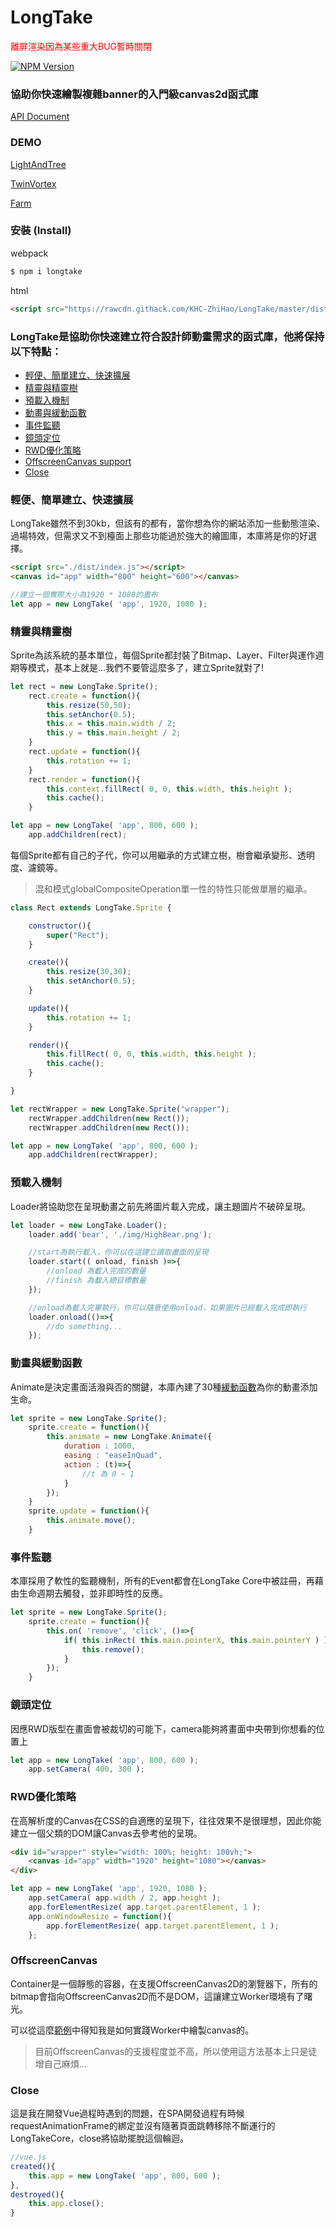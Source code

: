 # LongTake

<font color="red">離屏渲染因為某些重大BUG暫時關閉</font>

[![NPM Version][npm-image]][npm-url]

### 協助你快速繪製複雜banner的入門級canvas2d函式庫

[API Document](https://khc-zhihao.github.io/LongTake/document.html)

### DEMO

[LightAndTree](https://khc-zhihao.github.io/LongTake/demo/LightAndTree/index.html)

[TwinVortex](https://khc-zhihao.github.io/LongTake/demo/TwinVortex/index.html)

[Farm](https://khc-zhihao.github.io/LongTake/demo/Farm/index.html)

### 安裝 (Install)

webpack

```bash
$ npm i longtake
```

html

```html
<script src="https://rawcdn.githack.com/KHC-ZhiHao/LongTake/master/dist/index.js"></script>
```

### LongTake是協助你快速建立符合設計師動畫需求的函式庫，他將保持以下特點：

* [輕便、簡單建立、快速擴展](#輕便簡單建立快速擴展)
* [精靈與精靈樹](#精靈與精靈樹)
* [預載入機制](#預載入機制)
* [動畫與緩動函數](#動畫與緩動函數)
* [事件監聽](#事件監聽)
* [鏡頭定位](#鏡頭定位)
* [RWD優化策略](#rwe優化策略)
* [OffscreenCanvas support](#offscreenCanvas)
* [Close](#close)

### 輕便、簡單建立、快速擴展

LongTake雖然不到30kb，但該有的都有，當你想為你的網站添加一些動態渲染、過場特效，但需求又不到檯面上那些功能過於強大的繪圖庫，本庫將是你的好選擇。

```html
<script src="./dist/index.js"></script>
<canvas id="app" width="800" height="600"></canvas>
```
```js
//建立一個實際大小為1920 * 1080的畫布
let app = new LongTake( 'app', 1920, 1080 );
```

### 精靈與精靈樹

Sprite為該系統的基本單位，每個Sprite都封裝了Bitmap、Layer、Filter與運作週期等模式，基本上就是...我們不要管這麼多了，建立Sprite就對了!

```js
let rect = new LongTake.Sprite();
    rect.create = function(){
        this.resize(50,50);
        this.setAnchor(0.5);
        this.x = this.main.width / 2;
        this.y = this.main.height / 2;
    }
    rect.update = function(){
        this.rotation += 1;
    }
    rect.render = function(){
        this.context.fillRect( 0, 0, this.width, this.height );
        this.cache();
    }

let app = new LongTake( 'app', 800, 600 );
    app.addChildren(rect);
```

每個Sprite都有自己的子代，你可以用繼承的方式建立樹，樹會繼承變形、透明度、濾鏡等。

>混和模式globalCompositeOperation單一性的特性只能做單層的繼承。

```js
class Rect extends LongTake.Sprite {

    constructor(){
        super("Rect");
    }

    create(){
        this.resize(30,30);
        this.setAnchor(0.5);
    }

    update(){
        this.rotation += 1;
    }

    render(){
        this.fillRect( 0, 0, this.width, this.height );
        this.cache();
    }

}

let rectWrapper = new LongTake.Sprite("wrapper");
    rectWrapper.addChildren(new Rect());
    rectWrapper.addChildren(new Rect());

let app = new LongTake( 'app', 800, 600 );
    app.addChildren(rectWrapper);

```

### 預載入機制

Loader將協助您在呈現動畫之前先將圖片載入完成，讓主題圖片不破碎呈現。

```js
let loader = new LongTake.Loader();
    loader.add('bear', './img/HighBear.png');

    //start為執行載入，你可以在這建立讀取畫面的呈現
    loader.start(( onload, finish )=>{
        //onload 為載入完成的數量
        //finish 為載入總目標數量
    });

    //onload為載入完畢執行，你可以隨意使用onload，如果圖片已經載入完成即執行
    loader.onload(()=>{
        //do something...
    });
```

### 動畫與緩動函數

Animate是決定畫面活潑與否的關鍵，本庫內建了30種[緩動函數](https://easings.net/zh-tw)為你的動畫添加生命。

```js
let sprite = new LongTake.Sprite();
    sprite.create = function(){
        this.animate = new LongTake.Animate({
            duration : 1000,
            easing : "easeInQuad",
            action : (t)=>{
                //t 為 0 ~ 1
            }
        });
    }
    sprite.update = function(){
        this.animate.move();
    }
```

### 事件監聽

本庫採用了軟性的監聽機制，所有的Event都會在LongTake Core中被註冊，再藉由生命週期去觸發，並非即時性的反應。

```js
let sprite = new LongTake.Sprite();
    sprite.create = function(){
        this.on( 'remove', 'click', ()=>{
            if( this.inRect( this.main.pointerX, this.main.pointerY ) ){
                this.remove();
            }
        });
    }
```

### 鏡頭定位

因應RWD版型在畫面會被裁切的可能下，camera能夠將畫面中央帶到你想看的位置上

```js
let app = new LongTake( 'app', 800, 600 );
    app.setCamera( 400, 300 );
```

### RWD優化策略

在高解析度的Canvas在CSS的自適應的呈現下，往往效果不是很理想，因此你能建立一個父類的DOM讓Canvas去參考他的呈現。

```html
<div id="wrapper" style="width: 100%; height: 100vh;">
    <canvas id="app" width="1920" height="1080"></canvas>
</div>
```
```js
let app = new LongTake( 'app', 1920, 1080 );
    app.setCamera( app.width / 2, app.height );
    app.forElementResize( app.target.parentElement, 1 );
    app.onWindowResize = function(){
        app.forElementResize( app.target.parentElement, 1 );
    };
```

### OffscreenCanvas

Container是一個靜態的容器，在支援OffscreenCanvas2D的瀏覽器下，所有的bitmap會指向OffscreenCanvas2D而不是DOM，這讓建立Worker環境有了曙光。

可以從這麼[範例](https://github.com/KHC-ZhiHao/LongTake/blob/master/test/worker/index.js)中得知我是如何實踐Worker中繪製canvas的。

>目前OffscreenCanvas的支援程度並不高，所以使用這方法基本上只是徒增自己麻煩...

### Close

這是我在開發Vue過程時遇到的問題，在SPA開發過程有時候requestAnimationFrame的綁定並沒有隨著頁面跳轉移除不斷運行的LongTakeCore，close將協助擺脫這個輪迴。

```js
//vue.js
created(){
    this.app = new LongTake( 'app', 800, 600 );
},
destroyed(){
    this.app.close();
}
```

[npm-image]: https://img.shields.io/npm/v/longtake.svg
[npm-url]: https://npmjs.org/package/longtake